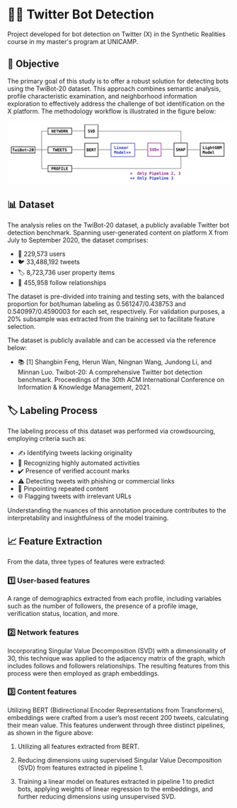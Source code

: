  # 🕵️‍♂️ Twitter Bot Detection
 Project developed for bot detection on Twitter (X) in the Synthetic Realities course in my master's program at UNICAMP.

 ## 🎯 Objective

The primary goal of this study is to offer a robust solution for detecting bots using the TwiBot-20 dataset. This approach combines semantic analysis, profile characteristic examination, and neighborhood information exploration to effectively address the challenge of bot identification on the X platform. The methodology workflow is illustrated in the figure below:

![Workflow](images/pipeline.png)

## 📊 Dataset

The analysis relies on the TwiBot-20 dataset, a publicly available Twitter bot detection benchmark. Spanning user-generated content on platform X from July to September 2020, the dataset comprises:

- 👥 229,573 users
- 🐦 33,488,192 tweets
- 🏷️ 8,723,736 user property items
- 🔗 455,958 follow relationships

The dataset is pre-divided into training and testing sets, with the balanced proportion for bot/human labeling as 0.561247/0.438753 and 0.540997/0.4590003 for each set, respectively. For validation purposes, a 20% subsample was extracted from the training set to facilitate feature selection.

The dataset is publicly available and can be accessed via the reference below:

- 📚 [1] Shangbin Feng, Herun Wan, Ningnan Wang, Jundong Li, and Minnan Luo. Twibot-20: A comprehensive Twitter bot detection benchmark. Proceedings of the 30th ACM International Conference on Information & Knowledge Management, 2021.

## 🏷️ Labeling Process

The labeling process of this dataset was performed via crowdsourcing, employing criteria such as:

- ✍️ Identifying tweets lacking originality
- 🤖 Recognizing highly automated activities
- ✔️ Presence of verified account marks
- ⚠️ Detecting tweets with phishing or commercial links
- 🔁 Pinpointing repeated content
- 🌐 Flagging tweets with irrelevant URLs

Understanding the nuances of this annotation procedure contributes to the interpretability and insightfulness of the model training.

## 📈 Feature Extraction

From the data, three types of features were extracted:

### 1️⃣ User-based features
A range of demographics extracted from each profile, including variables such as the number of followers, the presence of a profile image, verification status, location, and more. 

### 2️⃣ Network features
Incorporating Singular Value Decomposition (SVD) with a dimensionality of 30, this technique was applied to the adjacency matrix of the graph, which includes follows and followers relationships. The resulting features from this process were then employed as graph embeddings.

### 3️⃣ Content features
Utilizing BERT (Bidirectional Encoder Representations from Transformers), embeddings were crafted from a user’s most recent 200 tweets, calculating their mean value. This features underwent through three distinct pipelines, as shown in the figure above: 

   1. Utilizing all features extracted from BERT.

   2. Reducing dimensions using supervised Singular Value Decomposition (SVD) from features extracted in pipeline 1.

   3. Training a linear model on features extracted in pipeline 1 to predict bots, applying weights of linear regression to the embeddings, and further reducing dimensions using unsupervised SVD. 
